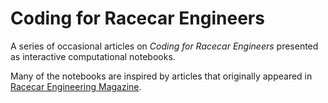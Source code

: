 # Coding for Racecar Engineers
A series of occasional articles on *Coding for Racecar Engineers* presented as interactive computational notebooks.

Many of the notebooks are inspired by articles that originally appeared in [Racecar Engineering Magazine](https://www.racecar-engineering.com/).
